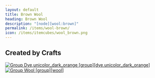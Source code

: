 ```yaml
---
layout: default
title: Brown Wool
heading: Brown Wool
description: "[node][wool:brown]"
permalink: /items/wool-brown/
icon: /items/itemcubes/wool_brown.png
---
```



## Created by Crafts

<div class="craft">
    <div>
        <span><a href="{{site.baseurl}}/items/group_dye,unicolor_dark_orange/"><img src="{{site.baseurl}}/assets/img/items/group.png" data-toggle="tooltip" title="Group Dye,unicolor_dark_orange [group][dye,unicolor_dark_orange]"></a></span>
        <span><a href="{{site.baseurl}}/items/group_wool/"><img src="{{site.baseurl}}/assets/img/items/group.png" data-toggle="tooltip" title="Group Wool [group][wool]"></a></span>
        <span></span>
    </div>
    <div>
        <span></span>
        <span></span>
        <span></span>
    </div>
    <div>
        <span></span>
        <span></span>
        <span></span>
    </div>
</div>
